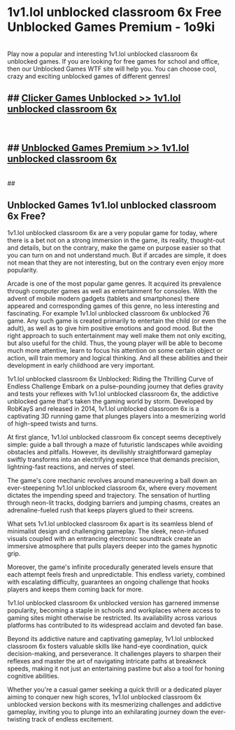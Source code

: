 # 1v1.lol unblocked classroom 6x  Free Unblocked Games Premium - 1o9ki <br>
<br>
Play now a popular and interesting 1v1.lol unblocked classroom 6x unblocked games. If you are looking for free games for school and office, then our Unblocked Games WTF site will help you. You can choose cool, crazy and exciting unblocked games of different genres!


## ##  [Clicker Games Unblocked >> 1v1.lol unblocked classroom 6x](http://freeplayer.one?title=1v1.lol_unblocked_classroom_6x&ref=UG)
  <br>

##  ## [Unblocked Games Premium >> 1v1.lol unblocked classroom 6x](http://freeplayer.one?title=1v1.lol_unblocked_classroom_6x&ref=UG)
  <br>
  ##



## Unblocked Games 1v1.lol unblocked classroom 6x Free?

1v1.lol unblocked classroom 6x are a very popular game for today, where there is a bet not on a strong immersion in the game, its reality, thought-out and details, but on the contrary, make the game on purpose easier so that you can turn on and not understand much. But if arcades are simple, it does not mean that they are not interesting, but on the contrary even enjoy more popularity.

Arcade is one of the most popular game genres. It acquired its prevalence through computer games as well as entertainment for consoles. With the advent of mobile modern gadgets (tablets and smartphones) there appeared and corresponding games of this genre, no less interesting and fascinating. For example 1v1.lol unblocked classroom 6x unblocked 76 game. Any such game is created primarily to entertain the child (or even the adult), as well as to give him positive emotions and good mood. But the right approach to such entertainment may well make them not only exciting, but also useful for the child. Thus, the young player will be able to become much more attentive, learn to focus his attention on some certain object or action, will train memory and logical thinking. And all these abilities and their development in early childhood are very important.

1v1.lol unblocked classroom 6x Unblocked: Riding the Thrilling Curve of Endless Challenge
Embark on a pulse-pounding journey that defies gravity and tests your reflexes with 1v1.lol unblocked classroom 6x, the addictive unblocked game that's taken the gaming world by storm. Developed by RobKayS and released in 2014, 1v1.lol unblocked classroom 6x is a captivating 3D running game that plunges players into a mesmerizing world of high-speed twists and turns.

At first glance, 1v1.lol unblocked classroom 6x concept seems deceptively simple: guide a ball through a maze of futuristic landscapes while avoiding obstacles and pitfalls. However, its devilishly straightforward gameplay swiftly transforms into an electrifying experience that demands precision, lightning-fast reactions, and nerves of steel.

The game's core mechanic revolves around maneuvering a ball down an ever-steepening 1v1.lol unblocked classroom 6x, where every movement dictates the impending speed and trajectory. The sensation of hurtling through neon-lit tracks, dodging barriers and jumping chasms, creates an adrenaline-fueled rush that keeps players glued to their screens.

What sets 1v1.lol unblocked classroom 6x apart is its seamless blend of minimalist design and challenging gameplay. The sleek, neon-infused visuals coupled with an entrancing electronic soundtrack create an immersive atmosphere that pulls players deeper into the games hypnotic grip.

Moreover, the game's infinite procedurally generated levels ensure that each attempt feels fresh and unpredictable. This endless variety, combined with escalating difficulty, guarantees an ongoing challenge that hooks players and keeps them coming back for more.

1v1.lol unblocked classroom 6x unblocked version has garnered immense popularity, becoming a staple in schools and workplaces where access to gaming sites might otherwise be restricted. Its availability across various platforms has contributed to its widespread acclaim and devoted fan base.

Beyond its addictive nature and captivating gameplay, 1v1.lol unblocked classroom 6x fosters valuable skills like hand-eye coordination, quick decision-making, and perseverance. It challenges players to sharpen their reflexes and master the art of navigating intricate paths at breakneck speeds, making it not just an entertaining pastime but also a tool for honing cognitive abilities.

Whether you're a casual gamer seeking a quick thrill or a dedicated player aiming to conquer new high scores, 1v1.lol unblocked classroom 6x unblocked version beckons with its mesmerizing challenges and addictive gameplay, inviting you to plunge into an exhilarating journey down the ever-twisting track of endless excitement.